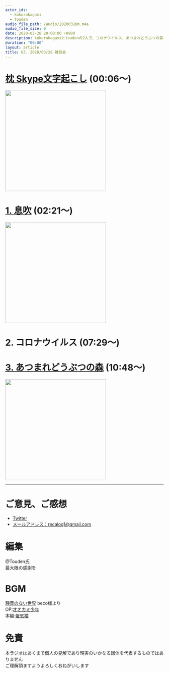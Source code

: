 ```yaml
---
actor_ids:
  - kokorokagami
  - touden
audio_file_path: /audio/20200328m.m4a
audio_file_size: 0
date: 2020-03-28 20:00:00 +0900
description: kokorokagamiとtoudenの2人で、コロナウイルス、あつまれどうぶつの森 などについて話しました。
duration: "00:00"
layout: article
title: 83. 2020/03/28 雑談会
---
```


# [枕 Skype文字起こし](https://support.skype.com/ja/faq/FA34877/skype-tong-hua-zhong-niraibu-kiyapushiyonoyobizi-mu-woyou-xiao-nisurufang-fa-wojiao-etekudasai) (00:06～)

[<img src="https://forest.watch.impress.co.jp/img/wf/docs/1156/466/image1_s.jpg" width="320dp">](https://forest.watch.impress.co.jp/docs/news/1156466.html)  

# [1. 息吹](https://www.amazon.co.jp/dp/B0823T8D4K) (02:21～)

[<img src="https://m.media-amazon.com/images/I/51kV4fmbdmL.jpg" width="320dp">](https://www.amazon.co.jp/dp/B0823T8D4K)  

# 2. コロナウイルス (07:29～)

# [3. あつまれどうぶつの森](https://www.nintendo.co.jp/switch/acbaa/index.html) (10:48～)

[<img src="https://www.nintendo.co.jp/switch/acbaa/assets/images/top/visual_logo__sp.png" width="320dp">](https://www.nintendo.co.jp/switch/acbaa/index.html)  

___

# ご意見、ご感想
- [Twitter](https://twitter.com/recalog1)
- [メールアドレス：recalog1@gmail.com](recalog1@gmail.com)

# 編集

@Touden氏  
最大限の感謝を  

# BGM

[騒音のない世界](http://noiselessworld.net/) beco様より  
OP:[オオカミ少年](https://soundcloud.com/baron1_3/wolfboy)  
本編:[蜃気楼](https://soundcloud.com/baron1_3/shinkirou)  

# 免責

本ラジオはあくまで個人の見解であり現実のいかなる団体を代表するものではありません  
ご理解頂ますようよろしくおねがいします  
